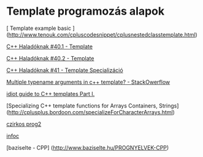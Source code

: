 # Template programozás alapok

[ Template example basic ] (http://www.tenouk.com/cpluscodesnippet/cplusnestedclasstemplate.html)

[C++ Haladóknak #40.1 - Template](https://www.youtube.com/watch?v=jPSP9RCQvdE)


[C++ Haladóknak #40.2 - Template](https://www.youtube.com/watch?v=ouJ435wTT-8)


[C++ Haladóknak #41 - Template Specializáció](https://www.youtube.com/watch?v=zckepYUSD5M)

[Multiple typename arguments in c++ template? - StackOwerflow](https://stackoverflow.com/questions/19923353/multiple-typename-arguments-in-c-template)

[idiot guide to C++ templates Part I. ](https://www.codeproject.com/Articles/257589/An-Idiots-Guide-to-Cplusplus-Templates-Part)

[Specializing C++ template functions for Arrays Containers, Strings] (http://cplusplus.bordoon.com/specializeForCharacterArrays.html)

[czirkos prog2](http://www.eet.bme.hu/~czirkos/infocpp.php)

[infoc](https://infoc.eet.bme.hu/)

[baziselte - CPP] (http://www.baziselte.hu/PROGNYELVEK-CPP)
